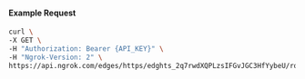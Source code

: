 <!-- Code generated for API Clients. DO NOT EDIT. -->

#### Example Request

```bash
curl \
-X GET \
-H "Authorization: Bearer {API_KEY}" \
-H "Ngrok-Version: 2" \
https://api.ngrok.com/edges/https/edghts_2q7rwdXQPLzsIFGvJGC3HfYybeU/routes/edghtsrt_2q7rwk3bubjzrXHZz6s9l9Dqci4/backend
```
